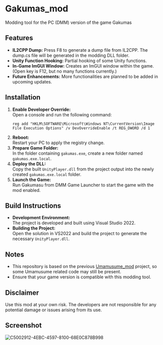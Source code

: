 ﻿# Gakumas_mod

Modding tool for the PC (DMM) version of the game Gakumas

## Features

- **IL2CPP Dump:** Press F8 to generate a dump file from IL2CPP. The dump.cs file will be generated in the modding DLL folder.
- **Unity Function Hooking:** Partial hooking of some Unity functions.
- **In-Game ImGUI Window:** Creates an ImGUI window within the game. (Open key is F12, but no many functions currently.)
- **Future Enhancements:** More functionalities are planned to be added in upcoming updates.

## Installation

1. **Enable Developer Override:**  
   Open a console and run the following command:
   ```batch
   reg add "HKLM\SOFTWARE\Microsoft\Windows NT\CurrentVersion\Image File Execution Options" /v DevOverrideEnable /t REG_DWORD /d 1
   ```
2. **Reboot:**  
   Restart your PC to apply the registry change.
3. **Prepare Game Folder:**  
   In the folder containing `gakumas.exe`, create a new folder named `gakumas.exe.local`.
4. **Deploy the DLL:**  
   Copy the built `UnityPlayer.dll` from the project output into the newly created `gakumas.exe.local` folder.
5. **Launch the Game:**  
   Run Gakumasu from DMM Game Launcher to start the game with the mod enabled.

## Build Instructions

- **Development Environment:**  
  The project is developed and built using Visual Studio 2022.
- **Building the Project:**  
  Open the solution in VS2022 and build the project to generate the necessary `UnityPlayer.dll`.

## Notes

- This repository is based on the previous [Umamusume_mod](https://github.com/dhlrunner/Umamusume_mod) project, so some Umamusume related code may still be present.
- Ensure that your game version is compatible with this modding tool.

## Disclaimer

Use this mod at your own risk. The developers are not responsible for any potential damage or issues arising from its use.

## Screenshot
![C5002912-4EBC-4597-8100-68E0C878B998](https://github.com/user-attachments/assets/0707f194-93ca-4e70-8d82-261e661ecc31)

